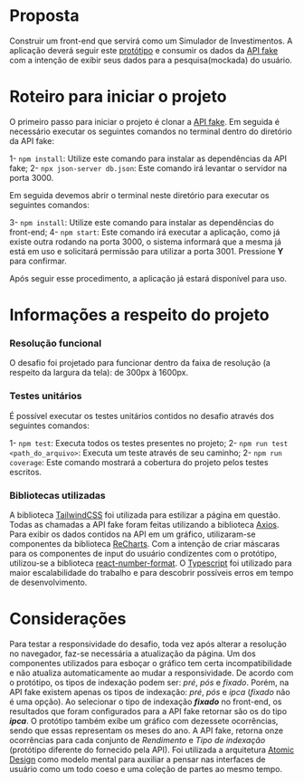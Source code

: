 # Proposta

Construir um front-end que servirá como um Simulador de Investimentos. A aplicação deverá seguir este [protótipo](https://github.com/eqi-investimentos/desafio-frontend) e consumir os dados da [API fake](https://github.com/eqi-investimentos/desafio-fake-api) com a intenção de exibir seus dados para a pesquisa(mockada) do usuário.

# Roteiro para iniciar o projeto

O primeiro passo para iniciar o projeto é clonar a [API fake](https://github.com/eqi-investimentos/desafio-fake-api). Em seguida é necessário executar os seguintes comandos no terminal dentro do diretório da API fake:

1- `npm install`: Utilize este comando para instalar as dependências da API fake;
2- `npx json-server db.json`: Este comando irá levantar o servidor na porta 3000.

Em seguida devemos abrir o terminal neste diretório para executar os seguintes comandos:

3- `npm install`: Utilize este comando para instalar as dependências do front-end;
4- `npm start`: Este comando irá executar a aplicação, como já existe outra rodando na porta 3000, o sistema informará que a mesma já está em uso e solicitará permissão para utilizar a porta 3001. Pressione **Y** para confirmar.

Após seguir esse procedimento, a aplicação já estará disponível para uso.

# Informações a respeito do projeto

### Resolução funcional

O desafio foi projetado para funcionar dentro da faixa de resolução (a respeito da largura da tela): de 300px à 1600px.

### Testes unitários

É possível executar os testes unitários contidos no desafio através dos seguintes comandos:

1- `npm test`: Executa todos os testes presentes no projeto;
2- `npm run test <path_do_arquivo>`: Executa um teste através de seu caminho;
2- `npm run coverage`: Este comando mostrará a cobertura do projeto pelos testes escritos.

### Bibliotecas utilizadas

A biblioteca [TailwindCSS](https://tailwindcss.com/) foi utilizada para estilizar a página em questão. 
Todas as chamadas a API fake foram feitas utilizando a biblioteca [Axios](https://axios-http.com/ptbr/docs/intro). 
Para exibir os dados contidos na API em um gráfico, utilizaram-se componentes da biblioteca [ReCharts](https://recharts.org/en-US/). 
Com a intenção de criar máscaras para os componentes de input do usuário condizentes com o protótipo, utilizou-se a biblioteca [react-number-format](https://www.npmjs.com/package/react-number-format). 
O [Typescript](https://www.typescriptlang.org/) foi utilizado para maior escalabilidade do trabalho e para descobrir possíveis erros em tempo de desenvolvimento.


# Considerações

Para testar a responsividade do desafio, toda vez após alterar a resolução no navegador, faz-se necessária a atualização da página. Um dos componentes utilizados para esboçar o gráfico tem certa incompatibilidade e não atualiza automaticamente ao mudar a responsividade.
De acordo com o protótipo, os tipos de indexação podem ser: *pré*, *pós* e *fixado*. Porém, na API fake existem apenas os tipos de indexação: *pré*, *pós* e *ipca* (*fixado* não é uma opção). Ao selecionar o tipo de indexação ***fixado*** no front-end, os resultados que foram configurados para a API fake retornar são os do tipo ***ipca***.
O protótipo também exibe um gráfico com dezessete ocorrências, sendo que essas representam os meses do ano. A API fake, retorna onze ocorrências para cada conjunto de *Rendimento* e *Tipo de indexação* (protótipo diferente do fornecido pela API).
Foi utilizada a arquitetura [Atomic Design](https://medium.com/pretux/atomic-design-o-que-%C3%A9-como-surgiu-e-sua-import%C3%A2ncia-para-a-cria%C3%A7%C3%A3o-do-design-system-e3ac7b5aca2c) como modelo mental para auxiliar a pensar nas interfaces de usuário como um todo coeso e uma coleção de partes ao mesmo tempo.
